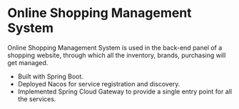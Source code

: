 # Online Shopping Management System
Online Shopping Management System is used in the back-end panel of a shopping website, through which all the inventory, brands, purchasing will get managed. 
- Built with Spring Boot. 
- Deployed Nacos for service registration and discovery. 
- Implemented Spring Cloud Gateway to provide a single entry point for all the services. 
